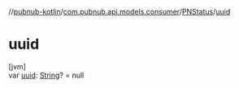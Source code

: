//[pubnub-kotlin](../../../index.md)/[com.pubnub.api.models.consumer](../index.md)/[PNStatus](index.md)/[uuid](uuid.md)

# uuid

[jvm]\
var [uuid](uuid.md): [String](https://kotlinlang.org/api/latest/jvm/stdlib/kotlin/-string/index.html)? = null
